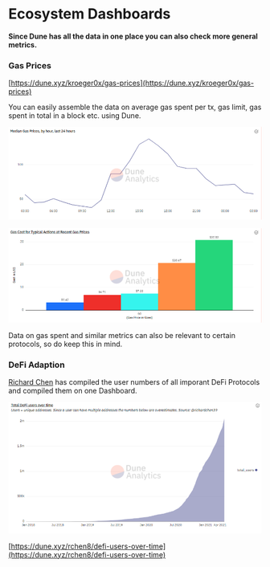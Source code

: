 # Ecosystem Dashboards

**Since Dune has all the data in one place you can also check more general metrics.**  


### Gas Prices

[https://dune.xyz/kroeger0x/gas-prices](https://dune.xyz/kroeger0x/gas-prices)

You can easily assemble the data on average gas spent per tx, gas limit, gas spent in total in a block etc. using Dune. 

![](../../.gitbook/assets/image%20%2813%29.png)

![](../../.gitbook/assets/image%20%2823%29.png)

Data on gas spent and similar metrics can also be relevant to certain protocols, so do keep this in mind.

### **DeFi Adaption**

[Richard Chen](https://twitter.com/richardchen39) has compiled the user numbers of all imporant DeFi Protocols and compiled them on one Dashboard. 

![](../../.gitbook/assets/image%20%2821%29.png)

[https://dune.xyz/rchen8/defi-users-over-time](https://dune.xyz/rchen8/defi-users-over-time)

